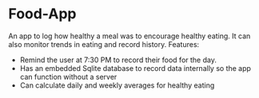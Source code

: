 # Food-App
An app to log how healthy a meal was to encourage healthy eating. It can also monitor trends in eating and record history.
Features:
* Remind the user at 7:30 PM to record their food for the day.
* Has an embedded Sqlite database to record data internally so the app can function without a server
* Can calculate daily and weekly averages for healthy eating
